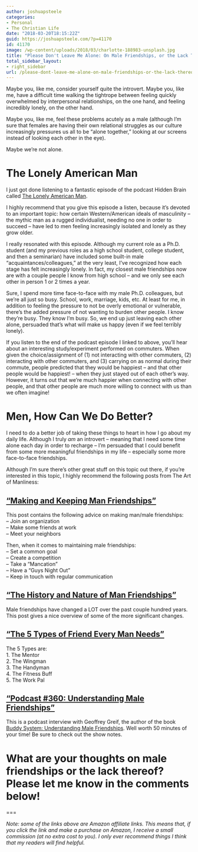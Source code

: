 ```yaml
---
author: joshuapsteele
categories:
- Personal
- The Christian Life
date: "2018-03-20T18:15:22Z"
guid: https://joshuapsteele.com/?p=41170
id: 41170
image: /wp-content/uploads/2018/03/charlotte-188983-unsplash.jpg
title: "Please Don't Leave Me Alone: On Male Friendships, or the Lack Thereof"
total_sidebar_layout:
- right_sidebar
url: /please-dont-leave-me-alone-on-male-friendships-or-the-lack-thereof/
---
```


Maybe you, like me, consider yourself quite the introvert. Maybe you, like me, have a difficult time walking the tightrope between feeling quickly overwhelmed by interpersonal relationships, on the one hand, and feeling incredibly lonely, on the other hand.

Maybe you, like me, feel these problems acutely as a male (although I’m sure that females are having their own relational struggles as our culture increasingly pressures us all to be “alone together,” looking at our screens instead of looking each other in the eye).

Maybe we’re not alone.

# The Lonely American Man

I just got done listening to a fantastic episode of the podcast Hidden Brain called [The Lonely American Man](https://www.npr.org/2018/03/19/594719471/guys-we-have-a-problem-how-american-masculinity-creates-lonely-men).

I highly recommend that you give this episode a listen, because it’s devoted to an important topic: how certain Western/American ideals of masculinity – the mythic man as a rugged individualist, needing no one in order to succeed – have led to men feeling increasingly isolated and lonely as they grow older.

I really resonated with this episode. Although my current role as a Ph.D. student (and my previous roles as a high school student, college student, and then a seminarian) have included some built-in male “acquaintances/colleagues,” at the very least, I’ve recognized how each stage has felt increasingly lonely. In fact, my closest male friendships now are with a couple people I know from high school – and we only see each other in person 1 or 2 times a year.

Sure, I spend more time face-to-face with my male Ph.D. colleagues, but we’re all just so busy. School, work, marriage, kids, etc. At least for me, in addition to feeling the pressure to not be overly emotional or vulnerable, there’s the added pressure of not wanting to burden other people. I know they’re busy. They know I’m busy. So, we end up just leaving each other alone, persuaded that’s what will make us happy (even if we feel terribly lonely).

If you listen to the end of the podcast episode I linked to above, you’ll hear about an interesting study/experiment performed on commuters. When given the choice/assignment of (1) not interacting with other commuters, (2) interacting with other commuters, and (3) carrying on as normal during their commute, people predicted that they would be happiest – and that other people would be happiest! – when they just stayed out of each other’s way. However, it turns out that we’re much happier when connecting with other people, and that other people are much more willing to connect with us than we often imagine!

# Men, How Can We Do Better?

I need to do a better job of taking these things to heart in how I go about my daily life. Although I truly *am* an introvert – meaning that I need some time alone each day in order to recharge – I’m persuaded that I could benefit from some more meaningful friendships in my life – especially some more face-to-face friendships.

Although I’m sure there’s other great stuff on this topic out there, if you’re interested in this topic, I highly recommend the following posts from The Art of Manliness:

## [“Making and Keeping Man Friendships”](https://www.artofmanliness.com/2008/10/28/how-to-make-friends/)

This post contains the following advice on making man/male friendships:  
– Join an organization  
– Make some friends at work  
– Meet your neighbors

Then, when it comes to maintaining male friendships:  
– Set a common goal  
– Create a competition  
– Take a “Mancation”  
– Have a “Guys Night Out”  
– Keep in touch with regular communication

## [“The History and Nature of Man Friendships”](https://www.artofmanliness.com/2008/08/24/the-history-and-nature-of-man-friendships/)

Male friendships have changed a LOT over the past couple hundred years. This post gives a nice overview of some of the more significant changes.

## [“The 5 Types of Friend Every Man Needs”](https://www.artofmanliness.com/2013/09/26/the-5-types-of-friends-every-man-needs/)

The 5 Types are:  
1\. The Mentor  
2\. The Wingman  
3\. The Handyman  
4\. The Fitness Buff  
5\. The Work Pal

## [“Podcast #360: Understanding Male Friendships”](https://www.artofmanliness.com/2017/11/30/understanding-male-friendships/)

This is a podcast interview with Geoffrey Greif, the author of the book [Buddy System: Understanding Male Friendships](http://amzn.to/2HPL0z1). Well worth 50 minutes of your time! Be sure to check out the show notes.

# What are your thoughts on male friendships or the lack thereof? Please let me know in the comments below!

===

*Note: some of the links above are Amazon affiliate links. This means that, if you click the link and make a purchase on Amazon, I receive a small commission (at no extra cost to you). I only ever recommend things I think that my readers will find helpful.*